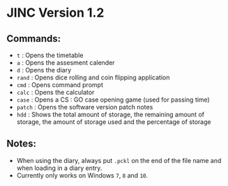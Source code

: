 # JINC Version 1.2

## Commands:
- `t` : Opens the timetable
- `a` : Opens the assesment calender
- `d` : Opens the diary
- `rand` : Opens dice rolling and coin flipping application
- `cmd` : Opens command prompt
- `calc` : Opens the calculator
- `case` : Opens a CS : GO case opening game (used for passing time)
- `patch` : Opens the software version patch notes
- `hdd` : Shows the total amount of storage, the remaining amount of storage, the amount of storage used and the percentage of storage

## Notes:
- When using the diary, always put `.pckl` on the end of the file name and when loading in a diary entry.
- Currently only works on Windows `7`, `8` and `10`. 
